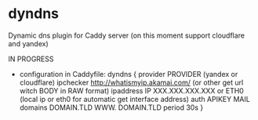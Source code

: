 # dyndns
Dynamic dns plugin for Caddy server (on this moment support cloudflare and yandex)

IN PROGRESS

- configuration in Caddyfile:
	dyndns {
		provider PROVIDER (yandex or cloudflare)
		ipchecker http://whatismyip.akamai.com/ (or other get url witch BODY in RAW format)
		ipaddress IP XXX.XXX.XXX.XXX or ETH0 (local ip or eth0 for automatic get interface address) 
 		auth APIKEY MAIL
 		domains DOMAIN.TLD WWW. DOMAIN.TLD
 		period 30s
	}
